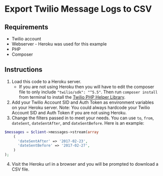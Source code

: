 # Export Twilio Message Logs to CSV

## Requirements

* Twilio account
* Webserver - Heroku was used for this example
* PHP
* Composer

## Instructions

1. Load this code to a Heroku server.
    * If you are not using Heroku then you will have to edit the composer file to only include `"twilio/sdk": "^5.5"`. Then run `composer install` from terminal to install the [Twilio PHP Helper Library](https://www.twilio.com/docs/libraries/php).
2. Add your Twilio Account SID and Auth Token as environment variables on your Heroku server. Note: You could always hardcode your Twilio Account SID and Auth Token if you are not using Heroku.
3. Change the filters passed in to meet your needs. You can use `to`, `from`, `dateSent`, `dateSentAfter`, and `dateSentBefore`. Here is an example:

```php
$messages = $client->messages->stream(array
    (   
      'dateSentAfter' => '2017-02-23', 
      'dateSentBefore' => '2017-02-27',
    )
);
```

4. Visit the Heroku url in a browser and you will be prompted to download a CSV file.

